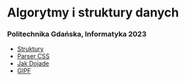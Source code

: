 # Algorytmy i struktury danych
### Politechnika Gdańska, Informatyka 2023

- [Struktury](https://github.com/Nasus20202/aisd/tree/main/Common)
- [Parser CSS](https://github.com/Nasus20202/aisd/tree/main/Project1)
- [Jak Dojade](https://github.com/Nasus20202/aisd/tree/main/Project2)
- [GIPF](https://github.com/Nasus20202/aisd/tree/main/Project3)
